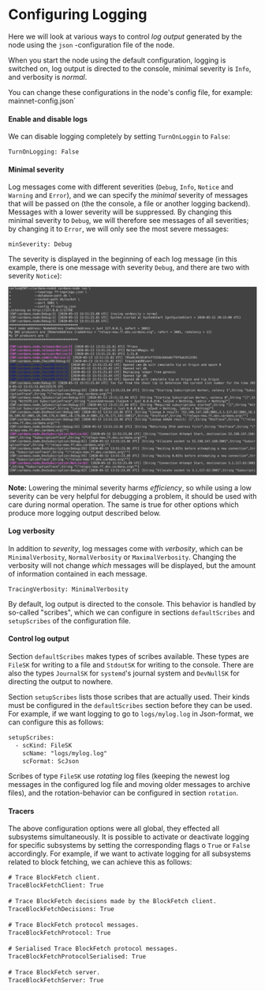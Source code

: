 # Configuring Logging

Here we will look at various ways to control _log output_ generated by the node using the `json` -configuration file of the node.

When you start the node using the default configuration, logging is switched on, log output is directed to the console, minimal severity is `Info`, and verbosity is _normal_.

You can change these configurations in the node's config file, for example: mainnet-config.json`

#### Enable and disable logs
We can disable logging completely by setting `TurnOnLoggin` to `False`:

    TurnOnLogging: False


#### Minimal severity

Log messages come with different severities (`Debug`, `Info`, `Notice` and `Warning` and `Error`), and we can specify the _minimal_ severity
of messages that will be passed on (the the console, a file or another logging backend). Messages with a lower severity will be suppressed. By changing this minimal severity to `Debug`, we will therefore see messages of all severities; by changing it to `Error`, we will only see the most severe messages:

    minSeverity: Debug


The severity is displayed in the beginning of each log message (in this example, there is one message with severity `Debug`,
and there are two with severity `Notice`):

   ![Severities](images/severity.png)


__Note:__ Lowering the minimal severity harms _efficiency_, so while using a low severity can be very helpful for debugging a problem, it should be used with care during normal operation. The same is true for other options which produce more logging output described below.

#### Log verbosity

In addition to _severity_, log messages come with _verbosity_, which can be `MinimalVerbosity`, `NormalVerbosity` or `MaximalVerbosity`. Changing the verbosity will not change _which_ messages will be displayed, but the amount of information contained in each message.

    TracingVerbosity: MinimalVerbosity

By default, log output is directed to the console. This behavior is handled by so-called "scribes", which we can configure in sections `defaultScribes` and `setupScribes` of the configuration file.

#### Control log output

Section `defaultScribes` makes types of scribes available. These types are `FileSK` for writing to a file and `StdoutSK` for writing to the console. There are also the types `JournalSK` for `systemd`'s journal system and `DevNullSK` for directing the output to nowhere.

Section `setupScribes` lists those scribes that are actually used. Their kinds must be configured in the `defaultScribes` section before they can be used. For example, if we want logging to go to `logs/mylog.log` in Json-format, we can configure this as follows:

    setupScribes:
      - scKind: FileSK
        scName: "logs/mylog.log"
        scFormat: ScJson

Scribes of type `FileSK` use _rotating_ log files (keeping the newest log messages in the configured log file and moving older messages to archive files), and the rotation-behavior can be configured in section `rotation`.


#### Tracers

The above configuration options were all global, they effected all subsystems simultaneously. It is possible to activate or deactivate logging for specific subsystems by setting the corresponding flags o `True` or `False` accordingly. For example, if we want to activate logging for all subsystems related to block fetching, we can achieve this as follows:

    # Trace BlockFetch client.
    TraceBlockFetchClient: True

    # Trace BlockFetch decisions made by the BlockFetch client.
    TraceBlockFetchDecisions: True

    # Trace BlockFetch protocol messages.
    TraceBlockFetchProtocol: True

    # Serialised Trace BlockFetch protocol messages.
    TraceBlockFetchProtocolSerialised: True

    # Trace BlockFetch server.
    TraceBlockFetchServer: True
